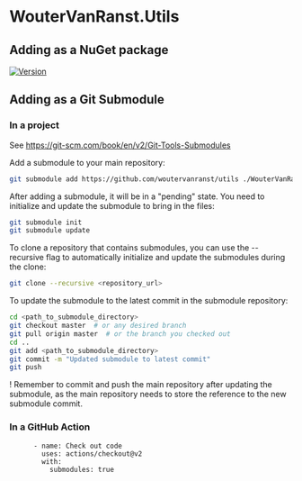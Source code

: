 # WouterVanRanst.Utils

## Adding as a NuGet package

[![Version](https://img.shields.io/nuget/v/WouterVanRanst.Utils?logo=nuget)](https://www.nuget.org/packages/WouterVanRanst.Utils)

## Adding as a Git Submodule

### In a project

See https://git-scm.com/book/en/v2/Git-Tools-Submodules

Add a submodule to your main repository:
```bash
git submodule add https://github.com/woutervanranst/utils ./WouterVanRanst.Utils
```

After adding a submodule, it will be in a "pending" state. You need to initialize and update the submodule to bring in the files:
```bash
git submodule init
git submodule update
```

To clone a repository that contains submodules, you can use the --recursive flag to automatically initialize and update the submodules during the clone:
```bash
git clone --recursive <repository_url>
```

To update the submodule to the latest commit in the submodule repository:
```bash
cd <path_to_submodule_directory>
git checkout master  # or any desired branch
git pull origin master  # or the branch you checked out
cd ..
git add <path_to_submodule_directory>
git commit -m "Updated submodule to latest commit"
git push
```

! Remember to commit and push the main repository after updating the submodule, as the main repository needs to store the reference to the new submodule commit.

### In a GitHub Action

```
      - name: Check out code
        uses: actions/checkout@v2
        with:
          submodules: true
```
